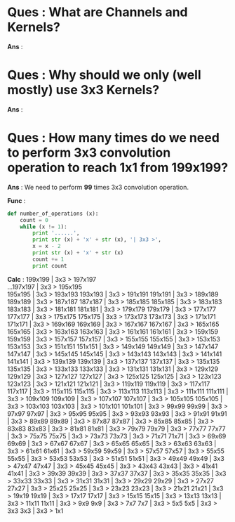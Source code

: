 # Ques : What are Channels and Kernels?
**Ans**  :


# Ques : Why should we only (well mostly) use 3x3 Kernels?
**Ans**  :


# Ques : How many times do we need to perform 3x3 convolution operation to reach 1x1 from 199x199?
**Ans**  : We need to perform **99** times 3x3 convolution operation.

**Func** : 
```python  
def number_of_operations (x):  
	count = 0  
	while (x != 1):  
		print '......',  
		print str (x) + 'x' + str (x), '| 3x3 >',  
		x = x - 2  
		print str (x) + 'x' + str (x)  
		count += 1  
		print count  
```

**Calc** : 199x199 | 3x3 > 197x197  
...197x197 | 3x3 > 195x195  
       195x195 | 3x3 > 193x193
       193x193 | 3x3 > 191x191
       191x191 | 3x3 > 189x189
       189x189 | 3x3 > 187x187
       187x187 | 3x3 > 185x185
       185x185 | 3x3 > 183x183
       183x183 | 3x3 > 181x181
       181x181 | 3x3 > 179x179
       179x179 | 3x3 > 177x177
       177x177 | 3x3 > 175x175
       175x175 | 3x3 > 173x173
       173x173 | 3x3 > 171x171
       171x171 | 3x3 > 169x169
       169x169 | 3x3 > 167x167
       167x167 | 3x3 > 165x165
       165x165 | 3x3 > 163x163
       163x163 | 3x3 > 161x161
       161x161 | 3x3 > 159x159
       159x159 | 3x3 > 157x157
       157x157 | 3x3 > 155x155
       155x155 | 3x3 > 153x153
       153x153 | 3x3 > 151x151
       151x151 | 3x3 > 149x149
       149x149 | 3x3 > 147x147
       147x147 | 3x3 > 145x145
       145x145 | 3x3 > 143x143
       143x143 | 3x3 > 141x141
       141x141 | 3x3 > 139x139
       139x139 | 3x3 > 137x137
       137x137 | 3x3 > 135x135
       135x135 | 3x3 > 133x133
       133x133 | 3x3 > 131x131
       131x131 | 3x3 > 129x129
       129x129 | 3x3 > 127x127
       127x127 | 3x3 > 125x125
       125x125 | 3x3 > 123x123
       123x123 | 3x3 > 121x121
       121x121 | 3x3 > 119x119
       119x119 | 3x3 > 117x117
       117x117 | 3x3 > 115x115
       115x115 | 3x3 > 113x113
       113x113 | 3x3 > 111x111
       111x111 | 3x3 > 109x109
       109x109 | 3x3 > 107x107
       107x107 | 3x3 > 105x105
       105x105 | 3x3 > 103x103
       103x103 | 3x3 > 101x101
       101x101 | 3x3 > 99x99
       99x99 | 3x3 > 97x97
       97x97 | 3x3 > 95x95
       95x95 | 3x3 > 93x93
       93x93 | 3x3 > 91x91
       91x91 | 3x3 > 89x89
       89x89 | 3x3 > 87x87
       87x87 | 3x3 > 85x85
       85x85 | 3x3 > 83x83
       83x83 | 3x3 > 81x81
       81x81 | 3x3 > 79x79
       79x79 | 3x3 > 77x77
       77x77 | 3x3 > 75x75
       75x75 | 3x3 > 73x73
       73x73 | 3x3 > 71x71
       71x71 | 3x3 > 69x69
       69x69 | 3x3 > 67x67
       67x67 | 3x3 > 65x65
       65x65 | 3x3 > 63x63
       63x63 | 3x3 > 61x61
       61x61 | 3x3 > 59x59
       59x59 | 3x3 > 57x57
       57x57 | 3x3 > 55x55
       55x55 | 3x3 > 53x53
       53x53 | 3x3 > 51x51
       51x51 | 3x3 > 49x49
       49x49 | 3x3 > 47x47
       47x47 | 3x3 > 45x45
       45x45 | 3x3 > 43x43
       43x43 | 3x3 > 41x41
       41x41 | 3x3 > 39x39
       39x39 | 3x3 > 37x37
       37x37 | 3x3 > 35x35
       35x35 | 3x3 > 33x33
       33x33 | 3x3 > 31x31
       31x31 | 3x3 > 29x29
       29x29 | 3x3 > 27x27
       27x27 | 3x3 > 25x25
       25x25 | 3x3 > 23x23
       23x23 | 3x3 > 21x21
       21x21 | 3x3 > 19x19
       19x19 | 3x3 > 17x17
       17x17 | 3x3 > 15x15
       15x15 | 3x3 > 13x13
       13x13 | 3x3 > 11x11
       11x11 | 3x3 > 9x9
       9x9 | 3x3 > 7x7
       7x7 | 3x3 > 5x5
       5x5 | 3x3 > 3x3
       3x3 | 3x3 > 1x1
